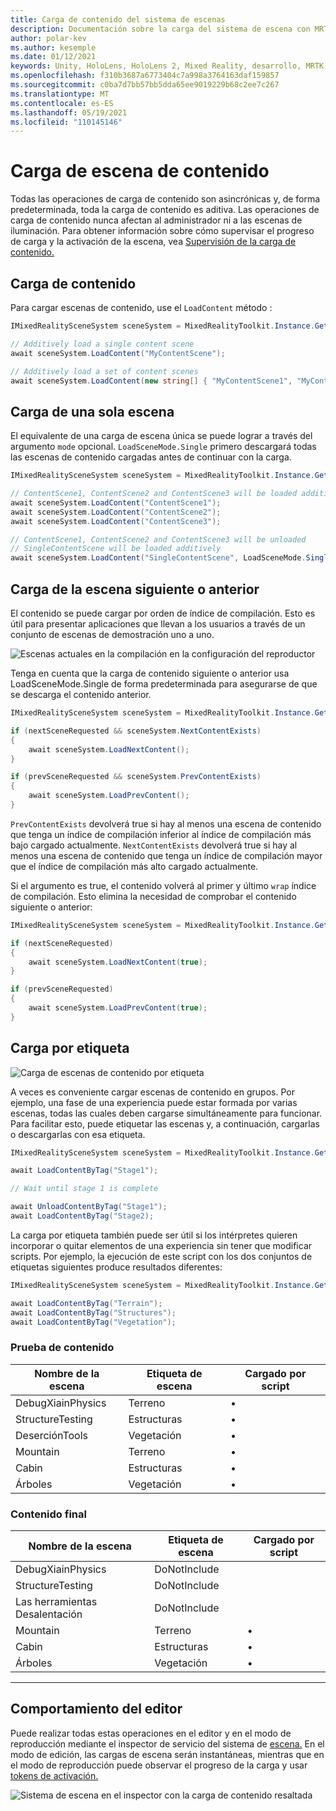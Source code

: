 ```yaml
---
title: Carga de contenido del sistema de escenas
description: Documentación sobre la carga del sistema de escena con MRTK
author: polar-kev
ms.author: kesemple
ms.date: 01/12/2021
keywords: Unity, HoloLens, HoloLens 2, Mixed Reality, desarrollo, MRTK
ms.openlocfilehash: f310b3687a6773404c7a998a3764163daf159857
ms.sourcegitcommit: c0ba7d7bb57bb5dda65ee9019229b68c2ee7c267
ms.translationtype: MT
ms.contentlocale: es-ES
ms.lasthandoff: 05/19/2021
ms.locfileid: "110145146"
---
```

# <a name="content-scene-loading"></a>Carga de escena de contenido

Todas las operaciones de carga de contenido son asincrónicas y, de forma predeterminada, toda la carga de contenido es aditiva. Las operaciones de carga de contenido nunca afectan al administrador ni a las escenas de iluminación. Para obtener información sobre cómo supervisar el progreso de carga y la activación de la escena, vea [Supervisión de la carga de contenido.](scene-system-load-progress.md)

## <a name="loading-content"></a>Carga de contenido

Para cargar escenas de contenido, use el `LoadContent` método :

```c#
IMixedRealitySceneSystem sceneSystem = MixedRealityToolkit.Instance.GetService<IMixedRealitySceneSystem>();

// Additively load a single content scene
await sceneSystem.LoadContent("MyContentScene");

// Additively load a set of content scenes
await sceneSystem.LoadContent(new string[] { "MyContentScene1", "MyContentScene2", "MyContentScene3" });
```

## <a name="single-scene-loading"></a>Carga de una sola escena

El equivalente de una carga de escena única se puede lograr a través del argumento `mode` opcional. `LoadSceneMode.Single` primero descargará todas las escenas de contenido cargadas antes de continuar con la carga.

```c#
IMixedRealitySceneSystem sceneSystem = MixedRealityToolkit.Instance.GetService<IMixedRealitySceneSystem>();

// ContentScene1, ContentScene2 and ContentScene3 will be loaded additively
await sceneSystem.LoadContent("ContentScene1");
await sceneSystem.LoadContent("ContentScene2");
await sceneSystem.LoadContent("ContentScene3");

// ContentScene1, ContentScene2 and ContentScene3 will be unloaded
// SingleContentScene will be loaded additively
await sceneSystem.LoadContent("SingleContentScene", LoadSceneMode.Single);
```

## <a name="next--previous-scene-loading"></a>Carga de la escena siguiente o anterior

El contenido se puede cargar por orden de índice de compilación. Esto es útil para presentar aplicaciones que llevan a los usuarios a través de un conjunto de escenas de demostración uno a uno.

![Escenas actuales en la compilación en la configuración del reproductor](../images/scene-system/MRTK_SceneSystemBuildSettings.png)

Tenga en cuenta que la carga de contenido siguiente o anterior usa LoadSceneMode.Single de forma predeterminada para asegurarse de que se descarga el contenido anterior.

```c#
IMixedRealitySceneSystem sceneSystem = MixedRealityToolkit.Instance.GetService<IMixedRealitySceneSystem>();

if (nextSceneRequested && sceneSystem.NextContentExists)
{
    await sceneSystem.LoadNextContent();
}

if (prevSceneRequested && sceneSystem.PrevContentExists)
{
    await sceneSystem.LoadPrevContent();
}
```

`PrevContentExists` devolverá true si hay al menos una escena de contenido que tenga un índice de compilación inferior al índice de compilación más bajo cargado actualmente. `NextContentExists` devolverá true si hay al menos una escena de contenido que tenga un índice de compilación mayor que el índice de compilación más alto cargado actualmente.

Si el argumento es true, el contenido volverá al primer y último `wrap` índice de compilación. Esto elimina la necesidad de comprobar el contenido siguiente o anterior:

```c#
IMixedRealitySceneSystem sceneSystem = MixedRealityToolkit.Instance.GetService<IMixedRealitySceneSystem>();

if (nextSceneRequested)
{
    await sceneSystem.LoadNextContent(true);
}

if (prevSceneRequested)
{
    await sceneSystem.LoadPrevContent(true);
}
```

## <a name="loading-by-tag"></a>Carga por etiqueta

![Carga de escenas de contenido por etiqueta](../images/scene-system/MRTK_SceneSystemLoadingByTag.png)

A veces es conveniente cargar escenas de contenido en grupos. Por ejemplo, una fase de una experiencia puede estar formada por varias escenas, todas las cuales deben cargarse simultáneamente para funcionar. Para facilitar esto, puede etiquetar las escenas y, a continuación, cargarlas o descargarlas con esa etiqueta.

```c#
IMixedRealitySceneSystem sceneSystem = MixedRealityToolkit.Instance.GetService<IMixedRealitySceneSystem>();

await LoadContentByTag("Stage1");

// Wait until stage 1 is complete

await UnloadContentByTag("Stage1");
await LoadContentByTag("Stage2);
```

La carga por etiqueta también puede ser útil si los intérpretes quieren incorporar o quitar elementos de una experiencia sin tener que modificar scripts. Por ejemplo, la ejecución de este script con los dos conjuntos de etiquetas siguientes produce resultados diferentes:

```c#
IMixedRealitySceneSystem sceneSystem = MixedRealityToolkit.Instance.GetService<IMixedRealitySceneSystem>();

await LoadContentByTag("Terrain");
await LoadContentByTag("Structures");
await LoadContentByTag("Vegetation");
```

### <a name="testing-content"></a>Prueba de contenido

Nombre de la escena | Etiqueta de escena | Cargado por script
---|---|---
DebugXiainPhysics | Terreno | •
StructureTesting | Estructuras | •
DeserciónTools | Vegetación | •
Mountain | Terreno | •
Cabin | Estructuras | •
Árboles | Vegetación | •

### <a name="final-content"></a>Contenido final

Nombre de la escena | Etiqueta de escena | Cargado por script
---|---|---
DebugXiainPhysics | DoNotInclude |
StructureTesting | DoNotInclude |
Las herramientas Desalentación | DoNotInclude |
Mountain | Terreno | •
Cabin | Estructuras | •
Árboles | Vegetación | •

---

## <a name="editor-behavior"></a>Comportamiento del editor

Puede realizar todas estas operaciones en el editor y en el modo de reproducción mediante el inspector de servicio del sistema de [escena.](../../configuration/mixed-reality-configuration-guide.md#editor-utilities) En el modo de edición, las cargas de escena serán instantáneas, mientras que en el modo de reproducción puede observar el progreso de la carga y usar [tokens de activación.](scene-system-load-progress.md)

![Sistema de escena en el inspector con la carga de contenido resaltada](../images/scene-system/MRTK_SceneSystemServiceInspector.PNG)
